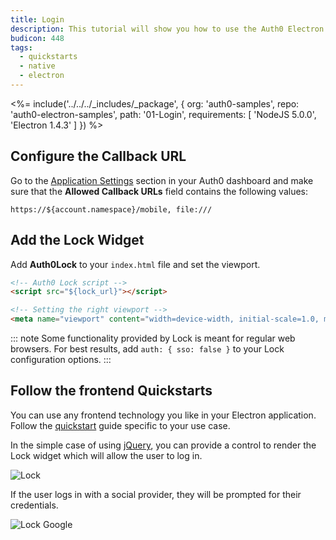 ```yaml
---
title: Login
description: This tutorial will show you how to use the Auth0 Electron SDK to add authentication and authorization to your app.
budicon: 448
tags:
  - quickstarts
  - native
  - electron
---
```


<%= include('../../../_includes/_package', {
  org: 'auth0-samples',
  repo: 'auth0-electron-samples',
  path: '01-Login',
  requirements: [
    'NodeJS 5.0.0',
    'Electron 1.4.3'
  ]
}) %>

## Configure the Callback URL

<div class="setup-callback">
<p>Go to the <a href="${manage_url}/#/applications/${account.clientId}/settings">Application Settings</a> section in your Auth0 dashboard and make sure that the <b>Allowed Callback URLs</b> field contains the following values:</p>

```text
https://${account.namespace}/mobile, file:///
```

</div>

## Add the Lock Widget

Add **Auth0Lock** to your `index.html` file and set the viewport.

```html
<!-- Auth0 Lock script -->
<script src="${lock_url}"></script>

<!-- Setting the right viewport -->
<meta name="viewport" content="width=device-width, initial-scale=1.0, maximum-scale=1.0, user-scalable=no" />
```

::: note
Some functionality provided by Lock is meant for regular web browsers. For best results, add `auth: { sso: false }` to your Lock configuration options.
:::

## Follow the frontend Quickstarts

You can use any frontend technology you like in your Electron application. Follow the [quickstart](/quickstart/spa) guide specific to your use case.

In the simple case of using [jQuery](/quickstart/spa/jquery), you can provide a control to render the Lock widget which will allow the user to log in.

![Lock](/media/articles/electron/lock-open.png)

If the user logs in with a social provider, they will be prompted for their credentials.

![Lock Google](/media/articles/electron/lock-google-open.png)
